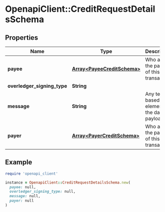# OpenapiClient::CreditRequestDetailsSchema

## Properties

| Name | Type | Description | Notes |
| ---- | ---- | ----------- | ----- |
| **payee** | [**Array&lt;PayeeCreditSchema&gt;**](PayeeCreditSchema.md) | Who are the payees of this transaction | [optional] |
| **overledger_signing_type** | **String** |  | [optional] |
| **message** | **String** | Any text-based element of the data payload | [optional] |
| **payer** | [**Array&lt;PayerCreditSchema&gt;**](PayerCreditSchema.md) | Who are the payers of this transaction | [optional] |

## Example

```ruby
require 'openapi_client'

instance = OpenapiClient::CreditRequestDetailsSchema.new(
  payee: null,
  overledger_signing_type: null,
  message: null,
  payer: null
)
```

